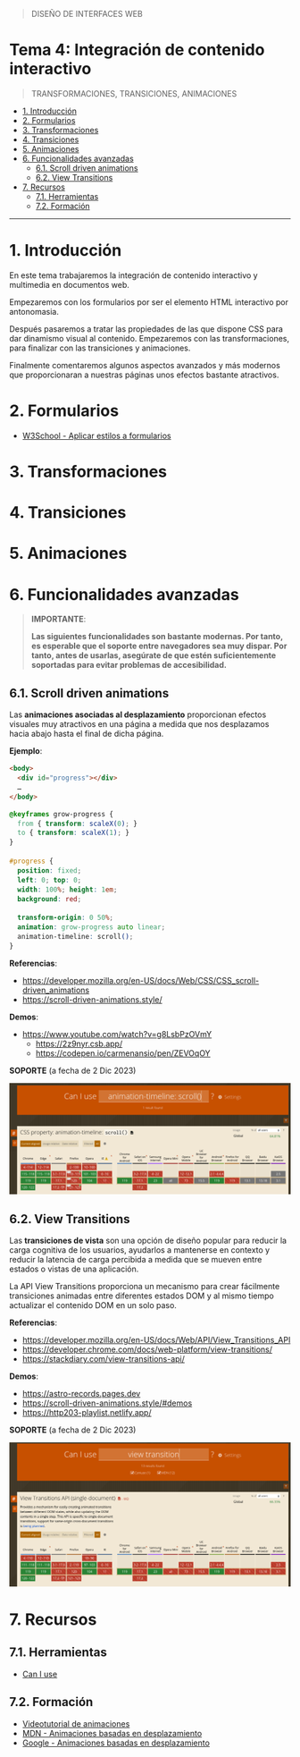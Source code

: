 > DISEÑO DE INTERFACES WEB

# Tema 4: Integración de contenido interactivo  <!-- omit in toc -->
> TRANSFORMACIONES, TRANSICIONES, ANIMACIONES

- [1. Introducción](#1-introducción)
- [2. Formularios](#2-formularios)
- [3. Transformaciones](#3-transformaciones)
- [4. Transiciones](#4-transiciones)
- [5. Animaciones](#5-animaciones)
- [6. Funcionalidades avanzadas](#6-funcionalidades-avanzadas)
  - [6.1. Scroll driven animations](#61-scroll-driven-animations)
  - [6.2. View Transitions](#62-view-transitions)
- [7. Recursos](#7-recursos)
  - [7.1. Herramientas](#71-herramientas)
  - [7.2. Formación](#72-formación)



--- 

# 1. Introducción

En este tema trabajaremos la integración de contenido interactivo y multimedia en documentos web.

Empezaremos con los formularios por ser el elemento HTML interactivo por antonomasia.

Después pasaremos a tratar las propiedades de las que dispone CSS para dar dinamismo visual al contenido. Empezaremos con las transformaciones, para finalizar con las transiciones y animaciones.

Finalmente comentaremos algunos aspectos avanzados y más modernos que proporcionaran a nuestras páginas unos efectos bastante atractivos.


# 2. Formularios


- [W3School - Aplicar estilos a formularios](https://www.w3schools.com/css/css_form.asp)


# 3. Transformaciones

# 4. Transiciones

# 5. Animaciones



# 6. Funcionalidades avanzadas

> **IMPORTANTE**: 
> 
> **Las siguientes funcionalidades son bastante modernas. Por tanto, es esperable que el soporte entre navegadores sea muy dispar. Por tanto, antes de usarlas, asegúrate de que estén suficientemente soportadas para evitar problemas de accesibilidad.**


## 6.1. Scroll driven animations

Las **animaciones asociadas al desplazamiento** proporcionan efectos visuales muy atractivos en una página a medida que nos desplazamos hacia abajo hasta el final de dicha página. 

**Ejemplo**:

```html
<body>
  <div id="progress"></div>
  …
</body>
```


```css
@keyframes grow-progress {
  from { transform: scaleX(0); }
  to { transform: scaleX(1); }
}

#progress {
  position: fixed;
  left: 0; top: 0;
  width: 100%; height: 1em;
  background: red;

  transform-origin: 0 50%;
  animation: grow-progress auto linear;
  animation-timeline: scroll();
}
```

**Referencias**:

- https://developer.mozilla.org/en-US/docs/Web/CSS/CSS_scroll-driven_animations
- https://scroll-driven-animations.style/

**Demos**:

- https://www.youtube.com/watch?v=g8LsbPzOVmY
  - https://2z9nyr.csb.app/
  - https://codepen.io/carmenansio/pen/ZEVOqOY

**SOPORTE**
(a fecha de 2 Dic 2023)

![animation scroll](assets/animation-scroll.png)


## 6.2. View Transitions

Las **transiciones de vista** son una opción de diseño popular para reducir la carga cognitiva de los usuarios, ayudarlos a mantenerse en contexto y reducir la latencia de carga percibida a medida que se mueven entre estados o vistas de una aplicación.

La API View Transitions proporciona un mecanismo para crear fácilmente transiciones animadas entre diferentes estados DOM y al mismo tiempo actualizar el contenido DOM en un solo paso.


**Referencias**:

- https://developer.mozilla.org/en-US/docs/Web/API/View_Transitions_API
- https://developer.chrome.com/docs/web-platform/view-transitions/
- https://stackdiary.com/view-transitions-api/

**Demos**:

- https://astro-records.pages.dev
- https://scroll-driven-animations.style/#demos
- https://http203-playlist.netlify.app/

**SOPORTE**
(a fecha de 2 Dic 2023)

![view transitions](assets/view-transitions.png)

# 7. Recursos

## 7.1. Herramientas

- [Can I use](https://caniuse.com/)

## 7.2. Formación

- [Videotutorial de animaciones](https://www.youtube.com/watch?v=RwjgfNX41TE&t=44s)
- [MDN - Animaciones basadas en desplazamiento](https://developer.mozilla.org/en-US/docs/Web/CSS/CSS_scroll-driven_animations)
- [Google - Animaciones basadas en desplazamiento](https://scroll-driven-animations.style/)
